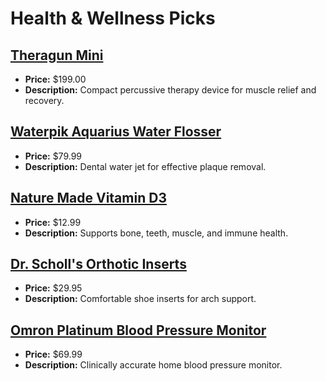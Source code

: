 # Health & Wellness Picks

## [Theragun Mini](https://www.amazon.com/dp/B07WRKXQWJ?tag=mychanneld-20)
- **Price:** $199.00
- **Description:** Compact percussive therapy device for muscle relief and recovery.

## [Waterpik Aquarius Water Flosser](https://www.amazon.com/dp/B01CZ0E4T2?tag=mychanneld-20)
- **Price:** $79.99
- **Description:** Dental water jet for effective plaque removal.

## [Nature Made Vitamin D3](https://www.amazon.com/dp/B00LJP3V7U?tag=mychanneld-20)
- **Price:** $12.99
- **Description:** Supports bone, teeth, muscle, and immune health.

## [Dr. Scholl's Orthotic Inserts](https://www.amazon.com/dp/B00006I5JU?tag=mychanneld-20)
- **Price:** $29.95
- **Description:** Comfortable shoe inserts for arch support.

## [Omron Platinum Blood Pressure Monitor](https://www.amazon.com/dp/B07RWK3V7V?tag=mychanneld-20)
- **Price:** $69.99
- **Description:** Clinically accurate home blood pressure monitor.

